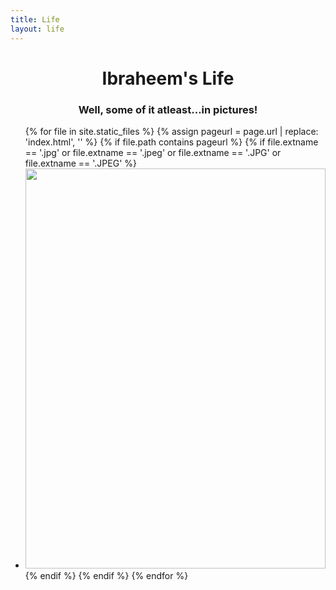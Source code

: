 ```yaml
---
title: Life
layout: life
---
```

<h1 style="text-align:center">Ibraheem's Life</h1>
<h3 style="text-align:center">Well, some of it atleast...in pictures!</h3>

<ul>
{% for file in site.static_files  %}
  {% assign pageurl = page.url | replace: 'index.html', '' %}
  {% if file.path contains pageurl %}
    {% if file.extname == '.jpg' or file.extname == '.jpeg' or file.extname == '.JPG' or file.extname == '.JPEG' %}
<li><a class="lightbox-image" href="{{site.url}}{{ file.path }}"><img loading="lazy" class="lightbox-image" height=640 width=480 src="{{site.url}}{{ file.path }}" /></a></li>
    {% endif %}
  {% endif %}
{% endfor %}
</ul>
